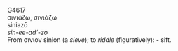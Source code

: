 <body>
  <p>G4617<br>  σινιάζω,    σινιάζω  <br> siniazō <br><i>sin-ee-ad‘-zo </i><br>From   σινιον    sinion   (a <i>sieve</i>); to <i>riddle</i> (figuratively): - sift.<br></p>
 </body>
